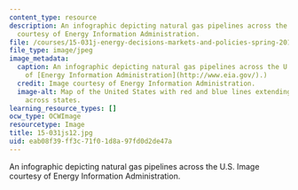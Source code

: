 ```yaml
---
content_type: resource
description: An infographic depicting natural gas pipelines across the U.S. Image
  courtesy of Energy Information Administration.
file: /courses/15-031j-energy-decisions-markets-and-policies-spring-2012/eab08f39ff3c71f01d8a97fd0d2de47a_15-031js12.jpg
file_type: image/jpeg
image_metadata:
  caption: An infographic depicting natural gas pipelines across the U.S. (Image courtesy
    of [Energy Information Administration](http://www.eia.gov/).)
  credit: Image courtesy of Energy Information Administration.
  image-alt: Map of the United States with red and blue lines extending within and
    across states.
learning_resource_types: []
ocw_type: OCWImage
resourcetype: Image
title: 15-031js12.jpg
uid: eab08f39-ff3c-71f0-1d8a-97fd0d2de47a
---
```

An infographic depicting natural gas pipelines across the U.S. Image courtesy of Energy Information Administration.